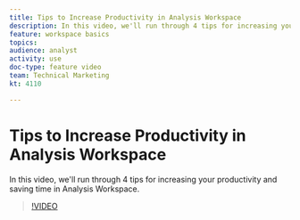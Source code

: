 ```yaml
---
title: Tips to Increase Productivity in Analysis Workspace
description: In this video, we'll run through 4 tips for increasing your productivity and saving time in Analysis Workspace.
feature: workspace basics
topics: 
audience: analyst
activity: use
doc-type: feature video
team: Technical Marketing
kt: 4110

---
```


# Tips to Increase Productivity in Analysis Workspace

In this video, we'll run through 4 tips for increasing your productivity and saving time in Analysis Workspace.

>[!VIDEO](https://video.tv.adobe.com/v/31157/?quality=12)
